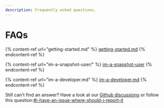 ```yaml
---
description: Frequently asked questions.
---
```


# FAQs

{% content-ref url="getting-started.md" %}
[getting-started.md](getting-started.md)
{% endcontent-ref %}

{% content-ref url="im-a-snapshot-user/" %}
[im-a-snapshot-user](im-a-snapshot-user/)
{% endcontent-ref %}

{% content-ref url="im-a-developer.md" %}
[im-a-developer.md](im-a-developer.md)
{% endcontent-ref %}



Still can't find an answer? Have a look at our [Github discussions](https://github.com/snapshot-labs/snapshot/discussions/categories/q-a) or follow this question:[#i-have-an-issue-where-should-i-report-it](./#i-have-an-issue-where-should-i-report-it "mention")
